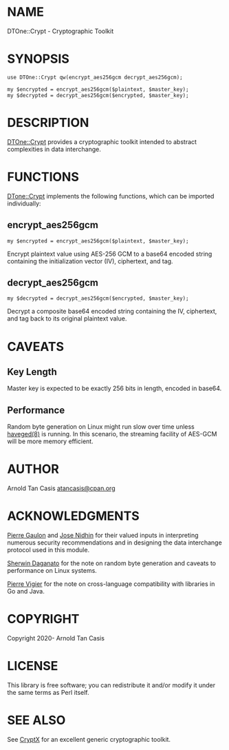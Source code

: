 # NAME

DTOne::Crypt - Cryptographic Toolkit

# SYNOPSIS

    use DTOne::Crypt qw(encrypt_aes256gcm decrypt_aes256gcm);

    my $encrypted = encrypt_aes256gcm($plaintext, $master_key);
    my $decrypted = decrypt_aes256gcm($encrypted, $master_key);

# DESCRIPTION

[DTOne::Crypt](https://metacpan.org/pod/DTOne%3A%3ACrypt) provides a cryptographic toolkit intended to abstract
complexities in data interchange.

# FUNCTIONS

[DTone::Crypt](https://metacpan.org/pod/DTone%3A%3ACrypt) implements the following functions, which can be imported
individually:

## encrypt\_aes256gcm

    my $encrypted = encrypt_aes256gcm($plaintext, $master_key);

Encrypt plaintext value using AES-256 GCM to a base64 encoded string containing
the initialization vector (IV), ciphertext, and tag.

## decrypt\_aes256gcm

    my $decrypted = decrypt_aes256gcm($encrypted, $master_key);

Decrypt a composite base64 encoded string containing the IV, ciphertext, and tag
back to its original plaintext value.

# CAVEATS

## Key Length

Master key is expected to be exactly 256 bits in length, encoded in base64.

## Performance

Random byte generation on Linux might run slow over time unless [haveged(8)](http://man.he.net/man8/haveged)
is running. In this scenario, the streaming facility of AES-GCM will be more
memory efficient.

# AUTHOR

Arnold Tan Casis <atancasis@cpan.org>

# ACKNOWLEDGMENTS

[Pierre Gaulon](https://github.com/pgaulon) and [Jose Nidhin](https://github.com/josnidhin)
for their valued inputs in interpreting numerous security recommendations and in
designing the data interchange protocol used in this module.

[Sherwin Daganato](https://metacpan.org/author/SHERWIN) for the note on random
byte generation and caveats to performance on Linux systems.

[Pierre Vigier](https://metacpan.org/author/PVIGIER) for the note on cross-language
compatibility with libraries in Go and Java.

# COPYRIGHT

Copyright 2020- Arnold Tan Casis

# LICENSE

This library is free software; you can redistribute it and/or modify it under
the same terms as Perl itself.

# SEE ALSO

See [CryptX](https://metacpan.org/pod/CryptX) for an excellent generic cryptographic toolkit.
